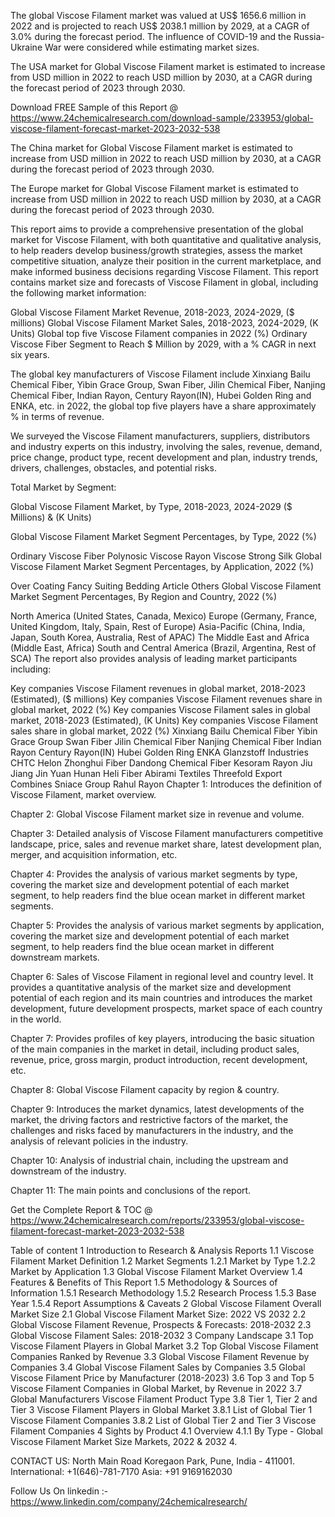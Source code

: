 The global Viscose Filament market was valued at US$ 1656.6 million in 2022 and is projected to reach US$ 2038.1 million by 2029, at a CAGR of 3.0% during the forecast period. The influence of COVID-19 and the Russia-Ukraine War were considered while estimating market sizes.

The USA market for Global Viscose Filament market is estimated to increase from USD million in 2022 to reach USD million by 2030, at a CAGR during the forecast period of 2023 through 2030.

Download FREE Sample of this Report @ https://www.24chemicalresearch.com/download-sample/233953/global-viscose-filament-forecast-market-2023-2032-538

The China market for Global Viscose Filament market is estimated to increase from USD million in 2022 to reach USD million by 2030, at a CAGR during the forecast period of 2023 through 2030.

The Europe market for Global Viscose Filament market is estimated to increase from USD million in 2022 to reach USD million by 2030, at a CAGR during the forecast period of 2023 through 2030.

This report aims to provide a comprehensive presentation of the global market for Viscose Filament, with both quantitative and qualitative analysis, to help readers develop business/growth strategies, assess the market competitive situation, analyze their position in the current marketplace, and make informed business decisions regarding Viscose Filament. This report contains market size and forecasts of Viscose Filament in global, including the following market information:

Global Viscose Filament Market Revenue, 2018-2023, 2024-2029, ($ millions)
Global Viscose Filament Market Sales, 2018-2023, 2024-2029, (K Units)
Global top five Viscose Filament companies in 2022 (%)
Ordinary Viscose Fiber Segment to Reach $ Million by 2029, with a % CAGR in next six years.

The global key manufacturers of Viscose Filament include Xinxiang Bailu Chemical Fiber, Yibin Grace Group, Swan Fiber, Jilin Chemical Fiber, Nanjing Chemical Fiber, Indian Rayon, Century Rayon(IN), Hubei Golden Ring and ENKA, etc. in 2022, the global top five players have a share approximately % in terms of revenue.

We surveyed the Viscose Filament manufacturers, suppliers, distributors and industry experts on this industry, involving the sales, revenue, demand, price change, product type, recent development and plan, industry trends, drivers, challenges, obstacles, and potential risks.

Total Market by Segment:

Global Viscose Filament Market, by Type, 2018-2023, 2024-2029 ($ Millions) & (K Units)

Global Viscose Filament Market Segment Percentages, by Type, 2022 (%)

Ordinary Viscose Fiber
Polynosic
Viscose Rayon
Viscose Strong Silk
Global Viscose Filament Market Segment Percentages, by Application, 2022 (%)

Over Coating
Fancy Suiting
Bedding Article
Others
Global Viscose Filament Market Segment Percentages, By Region and Country, 2022 (%)

North America (United States, Canada, Mexico)
Europe (Germany, France, United Kingdom, Italy, Spain, Rest of Europe)
Asia-Pacific (China, India, Japan, South Korea, Australia, Rest of APAC)
The Middle East and Africa (Middle East, Africa)
South and Central America (Brazil, Argentina, Rest of SCA)
The report also provides analysis of leading market participants including:

Key companies Viscose Filament revenues in global market, 2018-2023 (Estimated), ($ millions)
Key companies Viscose Filament revenues share in global market, 2022 (%)
Key companies Viscose Filament sales in global market, 2018-2023 (Estimated), (K Units)
Key companies Viscose Filament sales share in global market, 2022 (%)
Xinxiang Bailu Chemical Fiber
Yibin Grace Group
Swan Fiber
Jilin Chemical Fiber
Nanjing Chemical Fiber
Indian Rayon
Century Rayon(IN)
Hubei Golden Ring
ENKA
Glanzstoff Industries
CHTC Helon
Zhonghui Fiber
Dandong Chemical Fiber
Kesoram Rayon
Jiu Jiang Jin Yuan
Hunan Heli Fiber
Abirami Textiles
Threefold Export Combines
Sniace Group
Rahul Rayon
Chapter 1: Introduces the definition of Viscose Filament, market overview.

Chapter 2: Global Viscose Filament market size in revenue and volume.

Chapter 3: Detailed analysis of Viscose Filament manufacturers competitive landscape, price, sales and revenue market share, latest development plan, merger, and acquisition information, etc.

Chapter 4: Provides the analysis of various market segments by type, covering the market size and development potential of each market segment, to help readers find the blue ocean market in different market segments.

Chapter 5: Provides the analysis of various market segments by application, covering the market size and development potential of each market segment, to help readers find the blue ocean market in different downstream markets.

Chapter 6: Sales of Viscose Filament in regional level and country level. It provides a quantitative analysis of the market size and development potential of each region and its main countries and introduces the market development, future development prospects, market space of each country in the world.

Chapter 7: Provides profiles of key players, introducing the basic situation of the main companies in the market in detail, including product sales, revenue, price, gross margin, product introduction, recent development, etc.

Chapter 8: Global Viscose Filament capacity by region & country.

Chapter 9: Introduces the market dynamics, latest developments of the market, the driving factors and restrictive factors of the market, the challenges and risks faced by manufacturers in the industry, and the analysis of relevant policies in the industry.

Chapter 10: Analysis of industrial chain, including the upstream and downstream of the industry.

Chapter 11: The main points and conclusions of the report.

Get the Complete Report & TOC @ https://www.24chemicalresearch.com/reports/233953/global-viscose-filament-forecast-market-2023-2032-538

Table of content
1 Introduction to Research & Analysis Reports
1.1 Viscose Filament Market Definition
1.2 Market Segments
1.2.1 Market by Type
1.2.2 Market by Application
1.3 Global Viscose Filament Market Overview
1.4 Features & Benefits of This Report
1.5 Methodology & Sources of Information
1.5.1 Research Methodology
1.5.2 Research Process
1.5.3 Base Year
1.5.4 Report Assumptions & Caveats
2 Global Viscose Filament Overall Market Size
2.1 Global Viscose Filament Market Size: 2022 VS 2032
2.2 Global Viscose Filament Revenue, Prospects & Forecasts: 2018-2032
2.3 Global Viscose Filament Sales: 2018-2032
3 Company Landscape
3.1 Top Viscose Filament Players in Global Market
3.2 Top Global Viscose Filament Companies Ranked by Revenue
3.3 Global Viscose Filament Revenue by Companies
3.4 Global Viscose Filament Sales by Companies
3.5 Global Viscose Filament Price by Manufacturer (2018-2023)
3.6 Top 3 and Top 5 Viscose Filament Companies in Global Market, by Revenue in 2022
3.7 Global Manufacturers Viscose Filament Product Type
3.8 Tier 1, Tier 2 and Tier 3 Viscose Filament Players in Global Market
3.8.1 List of Global Tier 1 Viscose Filament Companies
3.8.2 List of Global Tier 2 and Tier 3 Viscose Filament Companies
4 Sights by Product
4.1 Overview
4.1.1 By Type - Global Viscose Filament Market Size Markets, 2022 & 2032
4.

CONTACT US:
North Main Road Koregaon Park, Pune, India - 411001.
International: +1(646)-781-7170
Asia: +91 9169162030

Follow Us On linkedin :- https://www.linkedin.com/company/24chemicalresearch/
